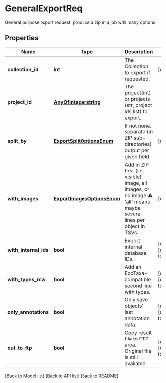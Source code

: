 # GeneralExportReq

General purpose export request, produce a zip in a job with many options.
## Properties
Name | Type | Description | Notes
------------ | ------------- | ------------- | -------------
**collection_id** | **int** | The Collection to export if requested. | [optional] 
**project_id** | [**AnyOfintegerstring**](AnyOfintegerstring.md) | The project(int) or projects (str, project ids list) to export. | 
**split_by** | [**ExportSplitOptionsEnum**](ExportSplitOptionsEnum.md) | If not none, separate (in ZIP sub-directories) output per given field. | [optional] 
**with_images** | [**ExportImagesOptionsEnum**](ExportImagesOptionsEnum.md) | Add in ZIP first (i.e. visible) image, all images, or no image.⚠️ &#39;all&#39; means maybe several lines per object in TSVs. | [optional] 
**with_internal_ids** | **bool** | Export internal database IDs. | [optional] [default to False]
**with_types_row** | **bool** | Add an EcoTaxa-compatible second line with types. | [optional] [default to False]
**only_annotations** | **bool** | Only save objects&#39; last annotation data. | [optional] [default to False]
**out_to_ftp** | **bool** | Copy result file to FTP area. Original file is still available. | [optional] [default to False]

[[Back to Model list]](../README.md#documentation-for-models) [[Back to API list]](../README.md#documentation-for-api-endpoints) [[Back to README]](../README.md)



